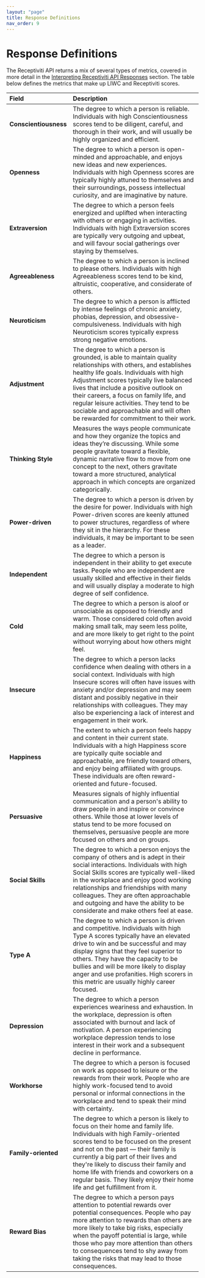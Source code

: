 ```yaml
---
layout: "page"
title: Response Definitions
nav_order: 9
---
```


# Response Definitions

The Receptiviti API returns a mix of several types of metrics, covered in more detail in the [Interpreting Receptiviti API Responses](interpreting_api_responses) section. The table below defines the metrics that make up LIWC and Receptiviti scores.

| Field       | Description        |
|:-------------|:------------------|
|**Conscientiousness**           |The degree to which a person is reliable. Individuals with high Conscientiousness scores tend to be diligent, careful, and thorough in their work, and will usually be highly organized and efficient. |
|**Openness**           |The degree to which a person is open-minded and approachable, and enjoys new ideas and new experiences. Individuals with high Openness scores are typically highly attuned to themselves and their surroundings, possess intellectual curiosity, and are imaginative by nature.                   |
|**Extraversion**           |The degree to which a person feels energized and uplifted when interacting with others or engaging in activities. Individuals with high Extraversion scores are typically very outgoing and upbeat, and will favour social gatherings over staying by themselves.                        |
|**Agreeableness**           |The degree to which a person is inclined to please others. Individuals with high Agreeableness scores tend to be kind, altruistic, cooperative, and considerate of others.                 |
|**Neuroticism**           |The degree to which a person is afflicted by intense feelings of chronic anxiety, phobias, depression, and obsessive-compulsiveness. Individuals with high Neuroticism scores typically express strong negative emotions.                        |
|**Adjustment**           |The degree to which a person is grounded, is able to maintain quality relationships with others, and establishes healthy life goals. Individuals with high Adjustment scores typically live balanced lives that include a positive outlook on their careers, a focus on family life, and regular leisure activities. They tend to be sociable and approachable and will often be rewarded for commitment to their work.                         |
|**Thinking Style**           |Measures the ways people communicate and how they organize the topics and ideas they’re discussing. While some people gravitate toward a flexible, dynamic narrative flow to move from one concept to the next, others gravitate toward a more structured, analytical approach in which concepts are organized categorically.                         |
|**Power-driven**           |The degree to which a person is driven by the desire for power. Individuals with high Power-driven scores are keenly attuned to power structures, regardless of where they sit in the hierarchy. For these individuals, it may be important to be seen as a leader.                         |
|**Independent**           |The degree to which a person is independent in their ability to get execute tasks. People who are independent are usually skilled and effective in their fields and will usually display a moderate to high degree of self confidence.                        |
|**Cold**           |The degree to which a person is aloof or unsociable as opposed to friendly and warm. Those considered cold often avoid making small talk, may seem less polite, and are more likely to get right to the point without worrying about how others might feel.                         |
|**Insecure**           |The degree to which a person lacks confidence when dealing with others in a social context. Individuals with high Insecure scores will often have issues with anxiety and/or depression and may seem distant and possibly negative in their relationships with colleagues. They may also be experiencing a lack of interest and engagement in their work.                         |
|**Happiness**           |The extent to which a person feels happy and content in their current state. Individuals with a high Happiness score are typically quite sociable and approachable, are friendly toward others, and enjoy being affiliated with groups. These individuals are often reward-oriented and future-focused.                         |
|**Persuasive**           |Measures signals of highly influential communication and a person's ability to draw people in and inspire or convince others. While those at lower levels of status tend to be more focused on themselves, persuasive people are more focused on others and on groups.                         |
|**Social Skills**           |The degree to which a person enjoys the company of others and is adept in their social interactions. Individuals with high Social Skills scores are typically well-liked in the workplace and enjoy good working relationships and friendships with many colleagues. They are often approachable and outgoing and have the ability to be considerate and make others feel at ease.                         |
|**Type A**           |The degree to which a person is driven and competitive. Individuals with high Type A scores typically have an elevated drive to win and be successful and may display signs that they feel superior to others. They have the capacity to be bullies and will be more likely to display anger and use profanities. High scorers in this metric are usually highly career focused.                         |
|**Depression**           |The degree to which a person experiences weariness and exhaustion. In the workplace, depression is often associated with burnout and lack of motivation. A person experiencing workplace depression tends to lose interest in their work and a subsequent decline in performance.                         |
|**Workhorse**           |The degree to which a person is focused on work as opposed to leisure or the rewards from their work. People who are highly work-focused tend to avoid personal or informal connections in the workplace and tend to speak their mind with certainty.|
|**Family-oriented**           |The degree to which a person is likely to focus on their home and family life. Individuals with high Family-oriented scores tend to be focused on the present and not on the past — their family is currently a big part of their lives and they're likely to discuss their family and home life with friends and coworkers on a regular basis. They likely enjoy their home life and get fulfillment from it.                        |
|**Reward Bias**           |The degree to which a person pays attention to potential rewards over potential consequences. People who pay more attention to rewards than others are more likely to take big risks, especially when the payoff potential is large, while those who pay more attention than others to consequences tend to shy away from taking the risks that may lead to those consequences.                         |
